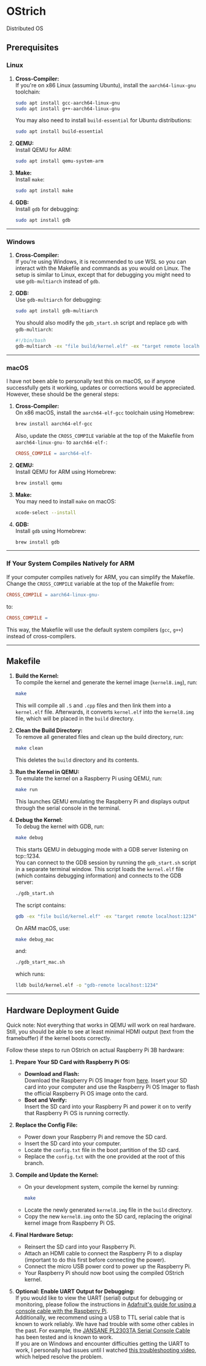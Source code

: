 # OStrich  
Distributed OS

## Prerequisites

### **Linux**
1. **Cross-Compiler:**  
   If you're on x86 Linux (assuming Ubuntu), install the `aarch64-linux-gnu` toolchain:
   ```sh
   sudo apt install gcc-aarch64-linux-gnu
   sudo apt install g++-aarch64-linux-gnu
   ```
   You may also need to install `build-essential` for Ubuntu distributions:
   ```sh
   sudo apt install build-essential
   ```

2. **QEMU:**  
   Install QEMU for ARM:
   ```sh
   sudo apt install qemu-system-arm
   ```

3. **Make:**  
   Install `make`:
   ```sh
   sudo apt install make
   ```

4. **GDB:**  
   Install `gdb` for debugging:
   ```sh
   sudo apt install gdb
   ```

---

### **Windows**
1. **Cross-Compiler:**  
   If you're using Windows, it is recommended to use WSL so you can interact with the Makefile and commands as you would on Linux. The setup is similar to Linux, except that for debugging you might need to use `gdb-multiarch` instead of `gdb`.

2. **GDB:**  
   Use `gdb-multiarch` for debugging:
   ```sh
   sudo apt install gdb-multiarch
   ```
   You should also modify the `gdb_start.sh` script and replace `gdb` with `gdb-multiarch`:
   ```bash
   #!/bin/bash
   gdb-multiarch -ex "file build/kernel.elf" -ex "target remote localhost:1234"
   ```

---

### **macOS**
I have not been able to personally test this on macOS, so if anyone successfully gets it working, updates or corrections would be appreciated. However, these should be the general steps:
1. **Cross-Compiler:**  
   On x86 macOS, install the `aarch64-elf-gcc` toolchain using Homebrew:
   ```sh
   brew install aarch64-elf-gcc
   ```
   Also, update the `CROSS_COMPILE` variable at the top of the Makefile from `aarch64-linux-gnu-` to `aarch64-elf-`:
   ```makefile
   CROSS_COMPILE = aarch64-elf-
   ```

2. **QEMU:**  
   Install QEMU for ARM using Homebrew:
   ```sh
   brew install qemu
   ```

3. **Make:**  
   You may need to install `make` on macOS:
   ```sh
   xcode-select --install
   ```

4. **GDB:**  
   Install `gdb` using Homebrew:
   ```sh
   brew install gdb
   ```

---

### **If Your System Compiles Natively for ARM**
If your computer compiles natively for ARM, you can simplify the Makefile. Change the `CROSS_COMPILE` variable at the top of the Makefile from:
```makefile
CROSS_COMPILE = aarch64-linux-gnu-
```
to:
```makefile
CROSS_COMPILE =
```
This way, the Makefile will use the default system compilers (`gcc`, `g++`) instead of cross-compilers.

---

## Makefile

1. **Build the Kernel:**  
   To compile the kernel and generate the kernel image (`kernel8.img`), run:
   ~~~sh
   make
   ~~~
   This will compile all `.S` and `.cpp` files and then link them into a `kernel.elf` file. Afterwards, it converts `kernel.elf` into the `kernel8.img` file, which will be placed in the `build` directory.

2. **Clean the Build Directory:**  
   To remove all generated files and clean up the build directory, run:
   ~~~sh
   make clean
   ~~~
   This deletes the `build` directory and its contents.

3. **Run the Kernel in QEMU:**  
   To emulate the kernel on a Raspberry Pi using QEMU, run:
   ~~~sh
   make run
   ~~~
   This launches QEMU emulating the Raspberry Pi and displays output through the serial console in the terminal.

4. **Debug the Kernel:**  
   To debug the kernel with GDB, run:
   ~~~sh
   make debug
   ~~~
   This starts QEMU in debugging mode with a GDB server listening on tcp::1234.  
   You can connect to the GDB session by running the `gdb_start.sh` script in a separate terminal window. This script loads the `kernel.elf` file (which contains debugging information) and connects to the GDB server:
   ~~~sh
   ./gdb_start.sh
   ~~~
   The script contains:
   ~~~sh
   gdb -ex "file build/kernel.elf" -ex "target remote localhost:1234"
   ~~~
   On ARM macOS, use:
   ~~~sh
   make debug_mac
   ~~~
   and:
   ~~~sh
   ./gdb_start_mac.sh
   ~~~
   which runs:
   ~~~sh
   lldb build/kernel.elf -o "gdb-remote localhost:1234"
   ~~~

---

## Hardware Deployment Guide

Quick note: Not everything that works in QEMU will work on real hardware. Still, you should be able to see at least minimal HDMI output (text from the framebuffer) if the kernel boots correctly.

Follow these steps to run OStrich on actual Raspberry Pi 3B hardware:

1. **Prepare Your SD Card with Raspberry Pi OS:**  
   - **Download and Flash:**  
     Download the Raspberry Pi OS Imager from [here](https://www.raspberrypi.com/software/). Insert your SD card into your computer and use the Raspberry Pi OS Imager to flash the official Raspberry Pi OS image onto the card.
   - **Boot and Verify:**  
     Insert the SD card into your Raspberry Pi and power it on to verify that Raspberry Pi OS is running correctly.

2. **Replace the Config File:**  
   - Power down your Raspberry Pi and remove the SD card.
   - Insert the SD card into your computer.
   - Locate the `config.txt` file in the boot partition of the SD card.
   - Replace the `config.txt` with the one provided at the root of this branch.

3. **Compile and Update the Kernel:**  
   - On your development system, compile the kernel by running:
     ~~~sh
     make
     ~~~
   - Locate the newly generated `kernel8.img` file in the `build` directory.
   - Copy the new `kernel8.img` onto the SD card, replacing the original kernel image from Raspberry Pi OS.

4. **Final Hardware Setup:**  
   - Reinsert the SD card into your Raspberry Pi.
   - Attach an HDMI cable to connect the Raspberry Pi to a display (important to do this first before connecting the power).
   - Connect the micro USB power cord to power up the Raspberry Pi.
   - Your Raspberry Pi should now boot using the compiled OStrich kernel.

5. **Optional: Enable UART Output for Debugging:**  
   If you would like to view the UART (serial) output for debugging or monitoring, please follow the instructions in [Adafruit's guide for using a console cable with the Raspberry Pi](https://cdn-learn.adafruit.com/downloads/pdf/adafruits-raspberry-pi-lesson-5-using-a-console-cable.pdf).  
   Additionally, we recommend using a USB to TTL serial cable that is known to work reliably. We have had trouble with some other cables in the past. For example, the [JANSANE PL2303TA Serial Console Cable](https://www.amazon.com/JANSANE-PL2303TA-Serial-Console-Raspberry/dp/B07D9R5JFK/ref=sr_1_3?crid=OJXOYINP5UO6&dib=eyJ2IjoiMSJ9.eiTugVkWdjJ7Y-P2KuBSZQrTI3KR4vUJdKZ-jKycdC5Wm2uY7CPNTQTRUEKiEKiF-A5LDD2KkkGTxIv1QthMQViJSxUoUGr4-u0aARTkKhZjA_UTAqrgkoYD54H597mTK_f3p8Jttdi54nuQ04EHR0lM6NHpB55HYqOtBvLQnPoGT6-wRn0vnOYEAwu1lg0Oim0ppcPQrXqs3Fk4v_HOyQ1TZPqrNeUDfOJFoc-cXic.Qmy7RDgy5-rqOFEfhVM3Cnk4XNd5gZMD2f8B6oISIQI&dib_tag=se&keywords=usb+to+ttl+serial+cable&qid=1742672230&sprefix=usb+to+ttl+%2Caps%2C136&sr=8-3) has been tested and is known to work.  
   If you are on Windows and encounter difficulties getting the UART to work, I personally had issues until I watched [this troubleshooting video](https://www.youtube.com/watch?v=Y7JmCKCovMI&ab_channel=RicksTechRepairs), which helped resolve the problem.